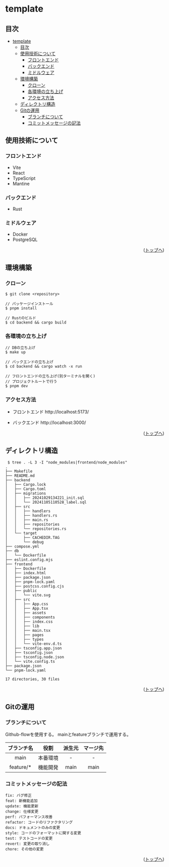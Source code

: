 # template

## 目次

- [template](#template)
	- [目次](#目次)
	- [使用技術について](#使用技術について)
		- [フロントエンド](#フロントエンド)
		- [バックエンド](#バックエンド)
		- [ミドルウェア](#ミドルウェア)
	- [環境構築](#環境構築)
		- [クローン](#クローン)
		- [各環境の立ち上げ](#各環境の立ち上げ)
		- [アクセス方法](#アクセス方法)
	- [ディレクトリ構造](#ディレクトリ構造)
	- [Gitの運用](#gitの運用)
		- [ブランチについて](#ブランチについて)
		- [コミットメッセージの記法](#コミットメッセージの記法)

## 使用技術について

### フロントエンド
- Vite
- React
- TypeScript
- Mantine

### バックエンド
- Rust

### ミドルウェア
- Docker
- PostgreSQL

<p align="right">(<a href="#top">トップへ</a>)</p>

## 環境構築

### クローン

```
$ git clone <repository>

// パッケージインストール
$ pnpm install

// Rustのビルド
$ cd backend && cargo build
```

### 各環境の立ち上げ

```
// DBの立ち上げ
$ make up

// バックエンドの立ち上げ
$ cd backend && cargo watch -x run

// フロントエンドの立ち上げ(別ターミナルを開く)
// プロジェクトルートで行う
$ pnpm dev
```

### アクセス方法

- フロントエンド
  http://localhost:5173/

- バックエンド
  http://localhost:3000/

<p align="right">(<a href="#top">トップへ</a>)</p>

## ディレクトリ構造

```
 $ tree . -L 3 -I "node_modules|frontend/node_modules"
.
├── Makefile
├── README.md
├── backend
│   ├── Cargo.lock
│   ├── Cargo.toml
│   ├── migrations
│   │   ├── 20241029134221_init.sql
│   │   └── 20241105110528_label.sql
│   ├── src
│   │   ├── handlers
│   │   ├── handlers.rs
│   │   ├── main.rs
│   │   ├── repositories
│   │   └── repositories.rs
│   └── target
│       ├── CACHEDIR.TAG
│       └── debug
├── compose.yml
├── db
│   └── Dockerfile
├── eslint.config.mjs
├── frontend
│   ├── Dockerfile
│   ├── index.html
│   ├── package.json
│   ├── pnpm-lock.yaml
│   ├── postcss.config.cjs
│   ├── public
│   │   └── vite.svg
│   ├── src
│   │   ├── App.css
│   │   ├── App.tsx
│   │   ├── assets
│   │   ├── components
│   │   ├── index.css
│   │   ├── lib
│   │   ├── main.tsx
│   │   ├── pages
│   │   ├── types
│   │   └── vite-env.d.ts
│   ├── tsconfig.app.json
│   ├── tsconfig.json
│   ├── tsconfig.node.json
│   └── vite.config.ts
├── package.json
└── pnpm-lock.yaml

17 directories, 30 files
```

<p align="right">(<a href="#top">トップへ</a>)</p>

## Gitの運用

### ブランチについて

Github-flowを使用する。
mainとfeatureブランチで運用する。

| ブランチ名 |   役割   | 派生元 | マージ先 |
| :--------: | :------: | :----: | :------: |
|    main    | 本番環境 |   -    |    -     |
| feature/\* | 機能開発 |  main  |   main   |

### コミットメッセージの記法

```
fix: バグ修正
feat: 新機能追加
update: 機能更新
change: 仕様変更
perf: パフォーマンス改善
refactor: コードのリファクタリング
docs: ドキュメントのみの変更
style: コードのフォーマットに関する変更
test: テストコードの変更
revert: 変更の取り消し
chore: その他の変更
```

<p align="right">(<a href="#top">トップへ</a>)</p>
